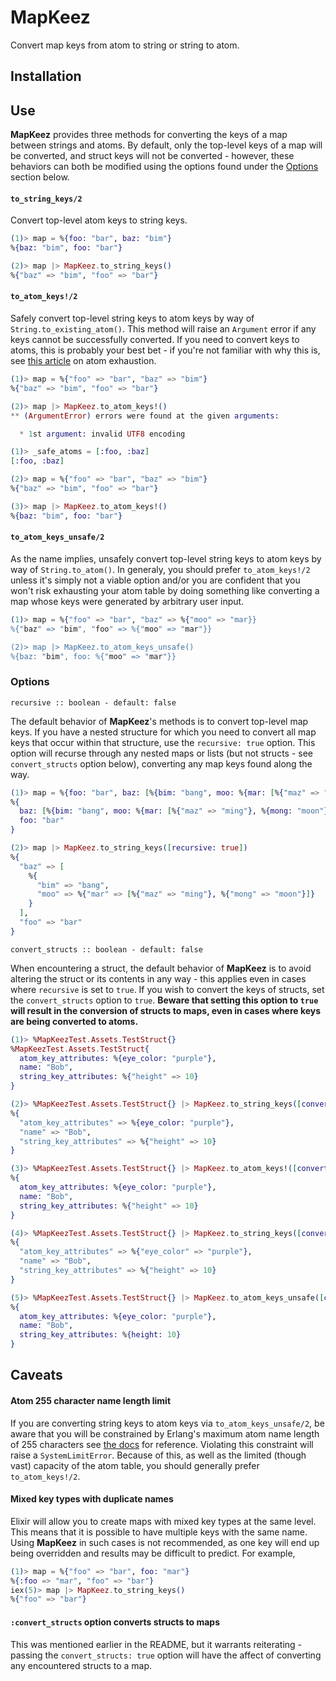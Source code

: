 # MapKeez

Convert map keys from atom to string or string to atom.

## Installation

## Use

**MapKeez** provides three methods for converting the keys of a map between strings and atoms. By default, only the top-level keys of a map will be converted, and struct keys will not be converted - however, these behaviors can both be modified using the options found under the [Options](#options) section below.

#### `to_string_keys/2`

Convert top-level atom keys to string keys.

```elixir
(1)> map = %{foo: "bar", baz: "bim"}
%{baz: "bim", foo: "bar"}

(2)> map |> MapKeez.to_string_keys()
%{"baz" => "bim", "foo" => "bar"}
```

#### `to_atom_keys!/2`

Safely convert top-level string keys to atom keys by way of `String.to_existing_atom()`. This method will raise an `Argument` error if any keys cannot be successfully converted. If you need to convert keys to atoms, this is probably your best bet - if you're not familiar with why this is, see [this article](https://erlef.github.io/security-wg/secure_coding_and_deployment_hardening/atom_exhaustion.html) on atom exhaustion.

```elixir
(1)> map = %{"foo" => "bar", "baz" => "bim"}
%{"baz" => "bim", "foo" => "bar"}

(2)> map |> MapKeez.to_atom_keys!()
** (ArgumentError) errors were found at the given arguments:

  * 1st argument: invalid UTF8 encoding
```

```elixir
(1)> _safe_atoms = [:foo, :baz]
[:foo, :baz]

(2)> map = %{"foo" => "bar", "baz" => "bim"}
%{"baz" => "bim", "foo" => "bar"}

(3)> map |> MapKeez.to_atom_keys!()
%{baz: "bim", foo: "bar"}
```

#### `to_atom_keys_unsafe/2`

As the name implies, unsafely convert top-level string keys to atom keys by way of `String.to_atom()`. In generaly, you should prefer `to_atom_keys!/2` unless it's simply not a viable option and/or you are confident that you won't risk exhausting your atom table by doing something like converting a map whose keys were generated by arbitrary user input.

```elixir
(1)> map = %{"foo" => "bar", "baz" => %{"moo" => "mar}}
%{"baz" => "bim", "foo" => %{"moo" => "mar"}}

(2)> map |> MapKeez.to_atom_keys_unsafe()
%{baz: "bim", foo: %{"moo" => "mar"}}
```

### Options

`recursive :: boolean - default: false`

The default behavior of **MapKeez**'s methods is to convert top-level map keys. If you have a nested structure for which you need to convert all map keys that occur within that structure, use the `recursive: true` option. This option will recurse through any nested maps or lists (but not structs - see `convert_structs` option below), converting any map keys found along the way.

```elixir
(1)> map = %{foo: "bar", baz: [%{bim: "bang", moo: %{mar: [%{"maz" => "ming"}, %{mong: "moon"}]}}]}
%{
  baz: [%{bim: "bang", moo: %{mar: [%{"maz" => "ming"}, %{mong: "moon"}]}}],
  foo: "bar"
}

(2)> map |> MapKeez.to_string_keys([recursive: true])
%{
  "baz" => [
    %{
      "bim" => "bang",
      "moo" => %{"mar" => [%{"maz" => "ming"}, %{"mong" => "moon"}]}
    }
  ],
  "foo" => "bar"
}
```

`convert_structs :: boolean - default: false`

When encountering a struct, the default behavior of **MapKeez** is to avoid altering the struct or its contents in any way - this applies even in cases where `recursive` is set to `true`. If you wish to convert the keys of structs, set the `convert_structs` option to `true`. **Beware that setting this option to `true` will result in the conversion of structs to maps, even in cases where keys are being converted to atoms.**

```elixir
(1)> %MapKeezTest.Assets.TestStruct{}
%MapKeezTest.Assets.TestStruct{
  atom_key_attributes: %{eye_color: "purple"},
  name: "Bob",
  string_key_attributes: %{"height" => 10}
}

(2)> %MapKeezTest.Assets.TestStruct{} |> MapKeez.to_string_keys([convert_structs: true])
%{
  "atom_key_attributes" => %{eye_color: "purple"},
  "name" => "Bob",
  "string_key_attributes" => %{"height" => 10}
}

(3)> %MapKeezTest.Assets.TestStruct{} |> MapKeez.to_atom_keys!([convert_structs: true])
%{
  atom_key_attributes: %{eye_color: "purple"},
  name: "Bob",
  string_key_attributes: %{"height" => 10}
}

(4)> %MapKeezTest.Assets.TestStruct{} |> MapKeez.to_string_keys([convert_structs: true, recursive: true])
%{
  "atom_key_attributes" => %{"eye_color" => "purple"},
  "name" => "Bob",
  "string_key_attributes" => %{"height" => 10}
}

(5)> %MapKeezTest.Assets.TestStruct{} |> MapKeez.to_atom_keys_unsafe([convert_structs: true, recursive: true])
%{
  atom_key_attributes: %{eye_color: "purple"},
  name: "Bob",
  string_key_attributes: %{height: 10}
}
```

## Caveats

#### Atom 255 character name length limit

If you are converting string keys to atom keys via `to_atom_keys_unsafe/2`, be aware that you will be constrained by Erlang's maximum atom name length of 255 characters see [the docs](http://erlang.org/documentation/doc-5.8.4/doc/efficiency_guide/advanced.html) for reference. Violating this constraint will raise a `SystemLimitError`. Because of this, as well as the limited (though vast) capacity of the atom table, you should generally prefer `to_atom_keys!/2`.

#### Mixed key types with duplicate names

Elixir will allow you to create maps with mixed key types at the same level. This means that it is possible to have multiple keys with the same name. Using **MapKeez** in such cases is not recommended, as one key will end up being overridden and results may be difficult to predict. For example,

```elixir
(1)> map = %{"foo" => "bar", foo: "mar"}
%{:foo => "mar", "foo" => "bar"}
iex(5)> map |> MapKeez.to_string_keys()
%{"foo" => "bar"}
```

#### `:convert_structs` option converts structs to maps

This was mentioned earlier in the README, but it warrants reiterating - passing the `convert_structs: true` option will have the affect of converting any encountered structs to a map.
